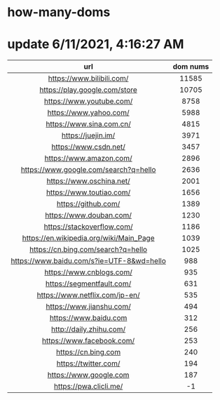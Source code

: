 # how-many-doms

# update 6/11/2021, 4:16:27 AM

url | dom nums
:-: | :-:
https://www.bilibili.com/ | 11585
https://play.google.com/store | 10705
https://www.youtube.com/ | 8758
https://www.yahoo.com/ | 5988
https://www.sina.com.cn/ | 4815
https://juejin.im/ | 3971
https://www.csdn.net/ | 3457
https://www.amazon.com/ | 2896
https://www.google.com/search?q=hello | 2636
https://www.oschina.net/ | 2001
https://www.toutiao.com/ | 1656
https://github.com/ | 1389
https://www.douban.com/ | 1230
https://stackoverflow.com/ | 1186
https://en.wikipedia.org/wiki/Main_Page | 1039
https://cn.bing.com/search?q=hello | 1025
https://www.baidu.com/s?ie=UTF-8&wd=hello | 988
https://www.cnblogs.com/ | 935
https://segmentfault.com/ | 631
https://www.netflix.com/jp-en/ | 535
https://www.jianshu.com/ | 494
https://www.baidu.com | 312
http://daily.zhihu.com/ | 256
https://www.facebook.com/ | 253
https://cn.bing.com | 240
https://twitter.com/ | 194
https://www.google.com | 187
https://pwa.clicli.me/ | -1
